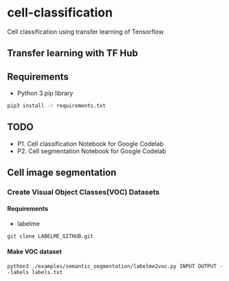 # cell-classification
Cell classification using transfer learning of Tensorflow


## Transfer learning with TF Hub


## Requirements
- Python 3 pip library
```bash
pip3 install -r requirements.txt
```

## TODO
- P1. Cell classification Notebook for Google Codelab
- P2. Cell segmentation Notebook for Google Codelab

## Cell image segmentation

### Create Visual Object Classes(VOC) Datasets

#### Requirements
- labelme

```
git clone LABELME_GITHUB.git
```

#### Make VOC dataset

```
python3 ./examples/semantic_segmentation/labelme2voc.py INPUT OUTPUT --labels labels.txt
```
